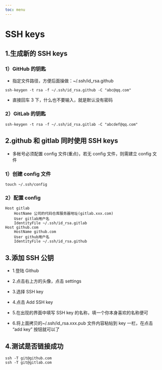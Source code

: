 ```yaml
---
toc: menu
---
```


# SSH keys

## 1.生成新的 SSH keys

### 1）GitHub 的钥匙

- 指定文件路径，方便后面操做：~/.ssh/id_rsa.github

```shell
ssh-keygen -t rsa -f ~/.ssh/id_rsa.github -C "abc@qq.com"
```

- 直接回车 3 下，什么也不要输入，就是默认没有密码

### 2）GitLab 的钥匙

```shell
ssh-keygen -t rsa -f ~/.ssh/id_rsa.gitlab -C "abcdef@qq.com"
```

## 2.github 和 gitlab 同时使用 SSH keys

- 多帐号必须配置 config 文件(重点)，若无 config 文件，则需建立 config 文件

### 1）创建 config 文件

```shell
touch ~/.ssh/config
```

### 2）配置 config

```
Host gitlab
	HostName 公司的代码仓库服务器地址(gitlab.xxx.com)
	User gitlab用户名
	IdentityFile ~/.ssh/id_rsa.gitlab
Host github.com
	HostName github.com
	User github用户名
	IdentityFile ~/.ssh/id_rsa.github
```

## 3.添加 SSH 公钥

- 1.登陆 Github

- 2.点击右上方的头像，点击 settings

- 3.选择 SSH key

- 4.点击 Add SSH key

- 5.在出现的界面中填写 SSH key 的名称，填一个你本身喜欢的名称便可

- 6.将上面拷贝的~/.ssh/id_rsa.xxx.pub 文件内容粘帖到 key 一栏，在点击 “add key” 按钮就可以了

## 4.测试是否链接成功

```shell
ssh -T git@github.com
ssh -T git@gitlab.com
```
